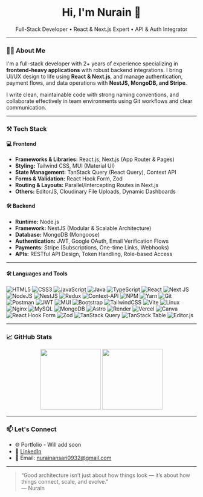 <h1 align="center">Hi, I'm Nurain 👋</h1>
<p align="center">
  Full-Stack Developer • React & Next.js Expert • API & Auth Integrator
</p>

---

### 👨‍💻 About Me

I'm a full-stack developer with 2+ years of experience specializing in **frontend-heavy applications** with robust backend integrations. I bring UI/UX design to life using **React & Next.js**, and manage authentication, payment flows, and data operations with **NestJS, MongoDB, and Stripe**.

I write clean, maintainable code with strong naming conventions, and collaborate effectively in team environments using Git workflows and clear communication.

---

### ⚒️ Tech Stack

#### 💻 Frontend
- **Frameworks & Libraries:** React.js, Next.js (App Router & Pages)
- **Styling:** Tailwind CSS, MUI (Material UI)
- **State Management:** TanStack Query (React Query), Context API
- **Forms & Validation:** React Hook Form, Zod
- **Routing & Layouts:** Parallel/Intercepting Routes in Next.js
- **Others:** EditorJS, Cloudinary File Uploads, Dynamic Dashboards

#### 🛠️ Backend
- **Runtime:** Node.js
- **Framework:** NestJS (Modular & Scalable Architecture)
- **Database:** MongoDB (Mongoose)
- **Authentication:** JWT, Google OAuth, Email Verification Flows
- **Payments:** Stripe (Subscriptions, One-time Links, Webhooks)
- **APIs:** RESTful API Design, Token Handling, Role-based Access

---


#### 🛠️ Languages and Tools

![HTML5](https://img.shields.io/badge/html5-%23E34F26.svg?style=for-the-badge&logo=html5&logoColor=white)
![CSS3](https://img.shields.io/badge/css3-%231572B6.svg?style=for-the-badge&logo=css3&logoColor=white)
![JavaScript](https://img.shields.io/badge/javascript-%23323330.svg?style=for-the-badge&logo=javascript&logoColor=%23F7DF1E)
![Java](https://img.shields.io/badge/java-%23ED8B00.svg?style=for-the-badge&logo=openjdk&logoColor=white)
![TypeScript](https://img.shields.io/badge/TypeScript-%23007ACC.svg?style=for-the-badge&logo=typescript&logoColor=white)
![React](https://img.shields.io/badge/react-%2320232a.svg?style=for-the-badge&logo=react&logoColor=%2361DAFB)
![Next JS](https://img.shields.io/badge/Next-black?style=for-the-badge&logo=next.js&logoColor=white)
![NodeJS](https://img.shields.io/badge/node.js-6DA55F?style=for-the-badge&logo=node.js&logoColor=white)
![NestJS](https://img.shields.io/badge/nestjs-%23E0234E.svg?style=for-the-badge&logo=nestjs&logoColor=white)
![Redux](https://img.shields.io/badge/redux-%23593d88.svg?style=for-the-badge&logo=redux&logoColor=white)
![Context-API](https://img.shields.io/badge/Context--Api-000000?style=for-the-badge&logo=react)
![NPM](https://img.shields.io/badge/NPM-%23CB3837.svg?style=for-the-badge&logo=npm&logoColor=white)
![Yarn](https://img.shields.io/badge/yarn-%232C8EBB.svg?style=for-the-badge&logo=yarn&logoColor=white)
![Git](https://img.shields.io/badge/git-%23F05033.svg?style=for-the-badge&logo=git&logoColor=white)
![Postman](https://img.shields.io/badge/Postman-FF6C37?style=for-the-badge&logo=postman&logoColor=white)
![JWT](https://img.shields.io/badge/JWT-black?style=for-the-badge&logo=JSON%20web%20tokens)
![MUI](https://img.shields.io/badge/MUI-%230081CB.svg?style=for-the-badge&logo=mui&logoColor=white)
![Bootstrap](https://img.shields.io/badge/bootstrap-%238511FA.svg?style=for-the-badge&logo=bootstrap&logoColor=white)
![TailwindCSS](https://img.shields.io/badge/tailwindcss-%2338B2AC.svg?style=for-the-badge&logo=tailwind-css&logoColor=white)
![Vite](https://img.shields.io/badge/Vite-646CFF?style=for-the-badge&logo=vite&logoColor=white)
![Linux](https://img.shields.io/badge/Linux-FCC624?style=for-the-badge&logo=linux&logoColor=black)
![Nginx](https://img.shields.io/badge/nginx-%23009639.svg?style=for-the-badge&logo=nginx&logoColor=white)
![MySQL](https://img.shields.io/badge/mysql-%2300f.svg?style=for-the-badge&logo=mysql&logoColor=white)
![MongoDB](https://img.shields.io/badge/MongoDB-4EA94B?style=for-the-badge&logo=mongodb&logoColor=white)
![Astro](https://img.shields.io/badge/astro-%232C2052.svg?style=for-the-badge&logo=astro&logoColor=white)
![Render](https://img.shields.io/badge/Render-%46E3B7.svg?style=for-the-badge&logo=render&logoColor=white)
![Vercel](https://img.shields.io/badge/vercel-%23000000.svg?style=for-the-badge&logo=vercel&logoColor=white)
![Canva](https://img.shields.io/badge/Canva-00C4CC?style=for-the-badge&logo=canva&logoColor=white)
![React Hook Form](https://img.shields.io/badge/React%20Hook%20Form-%23EC5990?style=for-the-badge&logo=reacthookform&logoColor=white)
![Zod](https://img.shields.io/badge/Zod-8E44AD?style=for-the-badge)
![TanStack Query](https://img.shields.io/badge/TanStack%20Query-FF4154?style=for-the-badge)
![TanStack Table](https://img.shields.io/badge/TanStack%20Table-336699?style=for-the-badge)
![Editor.js](https://img.shields.io/badge/Editor.js-black?style=for-the-badge)

---

### 📈 GitHub Stats

<p align="center">
  <img src="https://github-readme-stats.vercel.app/api?username=Nurain-Ansari&show_icons=true&theme=tokyonight" height="160" />
  <img src="https://github-readme-stats.vercel.app/api/top-langs/?username=Nurain-Ansari&layout=compact&theme=tokyonight" height="160"/>
</p>

---

### 📫 Let's Connect

- 🌐 Portfolio - Will add soon
- 💼 <a href="https://www.linkedin.com/in/md-nurain-ansari" target="_blank" rel="noopener noreferrer">LinkedIn</a>
- 📧 Email: nurainansari0932@gmail.com

---

> “Good architecture isn’t just about how things look — it’s about how things connect, scale, and evolve.”  
> — Nurain

